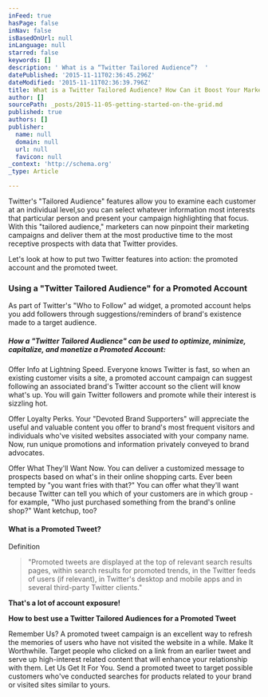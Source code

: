 ```yaml
---
inFeed: true
hasPage: false
inNav: false
isBasedOnUrl: null
inLanguage: null
starred: false
keywords: []
description: ' What is a “Twitter Tailored Audience”?  '
datePublished: '2015-11-11T02:36:45.296Z'
dateModified: '2015-11-11T02:36:39.796Z'
title: What is a Twitter Tailored Audience? How Can it Boost Your Marketing Success?
author: []
sourcePath: _posts/2015-11-05-getting-started-on-the-grid.md
published: true
authors: []
publisher:
  name: null
  domain: null
  url: null
  favicon: null
_context: 'http://schema.org'
_type: Article

---
```

Twitter's "Tailored Audience" features allow you to examine each customer at an individual level,so you can select whatever information most interests that particular person and present your campaign highlighting that focus. With this "tailored audience," marketers can now pinpoint their marketing campaigns and deliver them at the most productive time to the most receptive prospects with data that Twitter provides.

Let's look at how to put two Twitter features into action: the promoted account and the promoted tweet.

### Using a "Twitter Tailored Audience" for a Promoted Account

As part of Twitter's "Who to Follow" ad widget, a promoted account helps you add followers through suggestions/reminders of brand's existence made to a target audience.

##### **How a "Twitter Tailored Audience" can be used to optimize, minimize, capitalize, and monetize a Promoted Account:**

Offer Info at Lightning Speed. Everyone knows Twitter is fast, so when an existing customer visits a site, a promoted account campaign can suggest following an associated brand's Twitter account so the client will know what's up. You will gain Twitter followers and promote while their interest is sizzling hot.

Offer Loyalty Perks. Your "Devoted Brand Supporters" will appreciate the useful and valuable content you offer to brand's most frequent visitors and individuals who've visited websites associated with your company name. Now,  run unique promotions and information privately conveyed to brand advocates.

Offer What They'll Want Now. You can deliver a customized message to prospects based on what's in their online shopping carts. Ever been tempted by "you want fries with that?" You can offer what they'll want because Twitter can tell you which of your customers are in which group -for example, "Who just purchased something from the brand's online shop?" Want ketchup, too?

#### What is a Promoted Tweet?

Definition

> "Promoted tweets are displayed at the top of relevant search results pages, within search results for promoted trends, in the Twitter feeds of users (if relevant), in Twitter's desktop and mobile apps and in several third-party Twitter clients."

**That's a lot of account exposure!**

**How to best use a Twitter Tailored Audiences for a Promoted Tweet**

Remember Us? A promoted tweet campaign is an excellent way to refresh the memories of users who have not visited the website in a while. Make It Worthwhile. Target people who clicked on a link from an earlier tweet and serve up high-interest related content that will enhance your relationship with them. Let Us Get It For You. Send a promoted tweet to target possible customers who've conducted searches for products related to your brand or visited sites similar to yours.